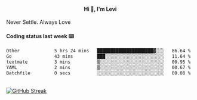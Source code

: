 <h4 style="text-align: center;">Hi 👋, I'm Levi</h4>  Never Settle. Always Love
<!---<img align="right" alt="Coding" width="300" src="https://i.pinimg.com/originals/81/17/8b/81178b47a8598f0c81c4799f2cdd4057.gif"></p> --->

#### Coding status last week ⌨️

<!--START_SECTION:waka-->

```txt
Other             5 hrs 24 mins   █████████████████████▓░░░   86.64 %
Go                43 mins         ███░░░░░░░░░░░░░░░░░░░░░░   11.64 %
textmate          3 mins          ▒░░░░░░░░░░░░░░░░░░░░░░░░   00.95 %
YAML              2 mins          ▒░░░░░░░░░░░░░░░░░░░░░░░░   00.67 %
Batchfile         0 secs          ░░░░░░░░░░░░░░░░░░░░░░░░░   00.08 %
```

<!--END_SECTION:waka-->
<br/>
<a href="https://git.io/streak-stats"><img src="https://github-readme-streak-stats.herokuapp.com?user=namezzy&theme=merko" alt="GitHub Streak" /></a>
<br>
